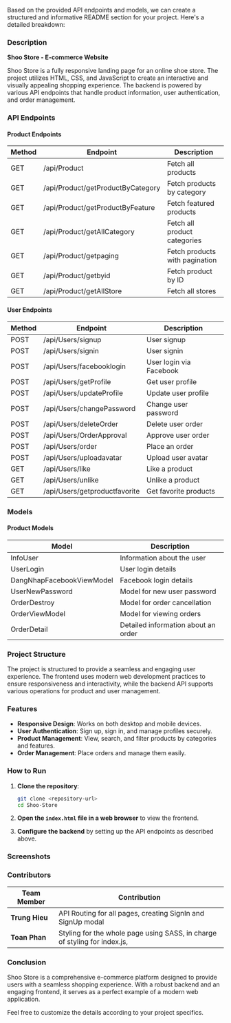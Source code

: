 Based on the provided API endpoints and models, we can create a structured and informative README section for your project. Here's a detailed breakdown:

### Description

**Shoo Store - E-commerce Website**

Shoo Store is a fully responsive landing page for an online shoe store. The project utilizes HTML, CSS, and JavaScript to create an interactive and visually appealing shopping experience. The backend is powered by various API endpoints that handle product information, user authentication, and order management.

### API Endpoints

#### Product Endpoints

| Method | Endpoint                             | Description                                      |
|--------|--------------------------------------|--------------------------------------------------|
| GET    | /api/Product                         | Fetch all products                               |
| GET    | /api/Product/getProductByCategory    | Fetch products by category                       |
| GET    | /api/Product/getProductByFeature     | Fetch featured products                          |
| GET    | /api/Product/getAllCategory          | Fetch all product categories                     |
| GET    | /api/Product/getpaging                | Fetch products with pagination                   |
| GET    | /api/Product/getbyid                 | Fetch product by ID                              |
| GET    | /api/Product/getAllStore             | Fetch all stores                                 |

#### User Endpoints

| Method | Endpoint                        | Description                                  |
|--------|---------------------------------|----------------------------------------------|
| POST   | /api/Users/signup               | User signup                                  |
| POST   | /api/Users/signin               | User signin                                  |
| POST   | /api/Users/facebooklogin        | User login via Facebook                      |
| POST   | /api/Users/getProfile           | Get user profile                             |
| POST   | /api/Users/updateProfile        | Update user profile                          |
| POST   | /api/Users/changePassword       | Change user password                         |
| POST   | /api/Users/deleteOrder          | Delete user order                            |
| POST   | /api/Users/OrderApproval        | Approve user order                           |
| POST   | /api/Users/order                | Place an order                               |
| POST   | /api/Users/uploadavatar         | Upload user avatar                           |
| GET    | /api/Users/like                 | Like a product                               |
| GET    | /api/Users/unlike               | Unlike a product                             |
| GET    | /api/Users/getproductfavorite   | Get favorite products                        |

### Models

#### Product Models

| Model                   | Description                                  |
|-------------------------|----------------------------------------------|
| InfoUser                | Information about the user                   |
| UserLogin               | User login details                           |
| DangNhapFacebookViewModel | Facebook login details                    |
| UserNewPassword         | Model for new user password                  |
| OrderDestroy            | Model for order cancellation                 |
| OrderViewModel          | Model for viewing orders                     |
| OrderDetail             | Detailed information about an order          |

### Project Structure

The project is structured to provide a seamless and engaging user experience. The frontend uses modern web development practices to ensure responsiveness and interactivity, while the backend API supports various operations for product and user management.

### Features

- **Responsive Design**: Works on both desktop and mobile devices.
- **User Authentication**: Sign up, sign in, and manage profiles securely.
- **Product Management**: View, search, and filter products by categories and features.
- **Order Management**: Place orders and manage them easily.

### How to Run

1. **Clone the repository**:
   ```bash
   git clone <repository-url>
   cd Shoo-Store
   ```

2. **Open the `index.html` file in a web browser** to view the frontend.

3. **Configure the backend** by setting up the API endpoints as described above.

### Screenshots

### Contributors

| Team Member    | Contribution                                     |
|----------------|--------------------------------------------------|
| **Trung Hieu** | API Routing for all pages, creating SignIn and SignUp modal |
| **Toan Phan**  | Styling for the whole page using SASS, in charge of styling for index.js,           |

### Conclusion

Shoo Store is a comprehensive e-commerce platform designed to provide users with a seamless shopping experience. With a robust backend and an engaging frontend, it serves as a perfect example of a modern web application.

Feel free to customize the details according to your project specifics.
